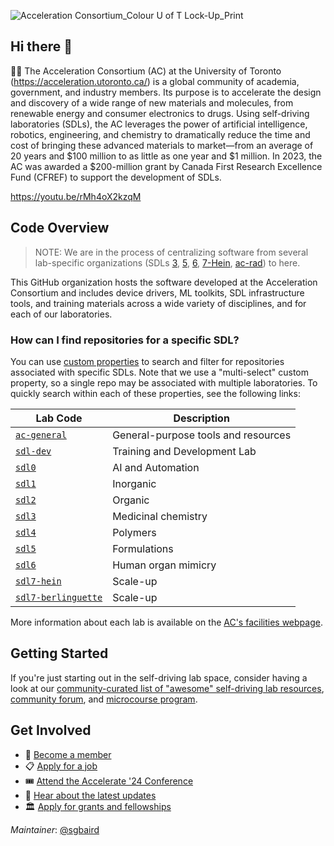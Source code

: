 ![Acceleration Consortium_Colour U of T Lock-Up_Print](https://github.com/AccelerationConsortium/.github/assets/45469701/3fd1e790-a511-4036-97a6-175408529c98)

<!---
![Acceleration Consortium_Colour Horizontal Wordmark_Digital](https://github.com/AccelerationConsortium/.github/assets/45469701/7b8f3da1-dc77-44bf-84af-2642d29f0ce8)
![Acceleration Consortium_Colour Wordmark_Print](https://github.com/AccelerationConsortium/.github/assets/45469701/a7521e9a-81e0-4d02-853c-3b94abc9bc7a)
--->

## Hi there 👋

<!--

**Here are some ideas to get you started:**

🙋‍♀️ A short introduction - what is your organization all about?
🌈 Contribution guidelines - how can the community get involved?
👩‍💻 Useful resources - where can the community find your docs? Is there anything else the community should know?
🍿 Fun facts - what does your team eat for breakfast?
🧙 Remember, you can do mighty things with the power of [Markdown](https://docs.github.com/github/writing-on-github/getting-started-with-writing-and-formatting-on-github/basic-writing-and-formatting-syntax)
-->

🙋‍♀️ The Acceleration Consortium (AC) at the University of Toronto (https://acceleration.utoronto.ca/) is a global community of academia, government, and industry members. Its purpose is to accelerate the design and discovery of a wide range of new materials and molecules, from renewable energy and consumer electronics to drugs. Using self-driving laboratories (SDLs), the AC leverages the power of artificial intelligence, robotics, engineering, and chemistry to dramatically reduce the time and cost of bringing these advanced materials to market—from an average of 20 years and $100 million to as little as one year and $1 million. In 2023, the AC was awarded a $200-million grant by Canada First Research Excellence Fund (CFREF) to support the development of SDLs.

https://youtu.be/rMh4oX2kzqM

## Code Overview

> NOTE: We are in the process of centralizing software from several lab-specific organizations (SDLs [3](https://github.com/AC-MedChem-SDL), [5](https://github.com/AC-Formulations-SDL), [6](https://github.com/AC-SDL6), [7-Hein](https://gitlab.com/heingroup), [ac-rad](https://github.com/ac-rad)) to here.

This GitHub organization hosts the software developed at the Acceleration Consortium and includes device drivers, ML toolkits, SDL infrastructure tools, and training materials across a wide variety of disciplines, and for each of our laboratories.

### How can I find repositories for a specific SDL?

You can use [custom properties](https://docs.github.com/en/organizations/managing-organization-settings/managing-custom-properties-for-repositories-in-your-organization) to search and filter for repositories associated with specific SDLs. Note that we use a "multi-select" custom property, so a single repo may be associated with multiple laboratories. To quickly search within each of these properties, see the following links:

| Lab Code | Description |
|----------|-------------|
| [`ac-general`](https://github.com/orgs/AccelerationConsortium/repositories?q=props.lab-designation%3Aac-general+sort%3Astars) | General-purpose tools and resources |
| [`sdl-dev`](https://github.com/orgs/AccelerationConsortium/repositories?q=props.lab-designation%3Asdl-dev+sort%3Astars) | Training and Development Lab |
| [`sdl0`](https://github.com/orgs/AccelerationConsortium/repositories?q=props.lab-designation%3Asdl0+sort%3Astars) | AI and Automation |
| [`sdl1`](https://github.com/orgs/AccelerationConsortium/repositories?q=props.lab-designation%3Asdl1+sort%3Astars) | Inorganic |
| [`sdl2`](https://github.com/orgs/AccelerationConsortium/repositories?q=props.lab-designation%3Asdl2+sort%3Astars) | Organic |
| [`sdl3`](https://github.com/orgs/AccelerationConsortium/repositories?q=props.lab-designation%3Asdl3+sort%3Astars) | Medicinal chemistry |
| [`sdl4`](https://github.com/orgs/AccelerationConsortium/repositories?q=props.lab-designation%3Asdl4+sort%3Astars) | Polymers |
| [`sdl5`](https://github.com/orgs/AccelerationConsortium/repositories?q=props.lab-designation%3Asdl5+sort%3Astars) | Formulations |
| [`sdl6`](https://github.com/orgs/AccelerationConsortium/repositories?q=props.lab-designation%3Asdl6+sort%3Astars) | Human organ mimicry |
| [`sdl7-hein`](https://github.com/orgs/AccelerationConsortium/repositories?q=props.lab-designation%3Asdl7-hein+sort%3Astars) | Scale-up |
| [`sdl7-berlinguette`](https://github.com/orgs/AccelerationConsortium/repositories?q=props.lab-designation%3Asdl7-berlinguette+sort%3Astars) | Scale-up |

More information about each lab is available on the [AC's facilities webpage](https://acceleration.utoronto.ca/facilities).

## Getting Started

If you're just starting out in the self-driving lab space, consider having a look at our [community-curated list of "awesome" self-driving lab resources](https://github.com/AccelerationConsortium/awesome-self-driving-labs), [community forum](https://accelerated-discovery.org), and [microcourse program](https://ac-microcourses.readthedocs.io).

<!---
TODO: Once we have more teams set up (including deciding whether e.g., sdl0 would have ac-staff as a parent team), we can link to those as well. Maybe have `[repos] [team]` within the bulleted list or similar
-->

<!---

## Affiliate GitHub Organizations
- 🤖 [AC-RAD](https://github.com/ac-rad): Robotics-assisted Accelerated Discovery
- 📜 [AC-Classroom](https://github.com/AC-Classroom): An organization for managing GitHub Classroom assignment templates
- 👨‍💻 [AC-BO-Hackathon](https://github.com/AC-BO-Hackathon): An organization for the Bayesian Optimization Hackathon for Chemistry and Materials
- 💧 [AC-Formulations-SDL](https://github.com/AC-Formulations-SDL): The AC formulations self-driving lab (SDL5)
- 💊 [AC-MedChem-SDL](https://github.com/AC-MedChem-SDL): The AC medicinal chemistry self-driving laboratory (SDL3)
- 🫀 [AC-SDL6](https://github.com/AC-SDL6): The AC human organ mimicry self-driving lab (SDL6)
- 🧪 [Hein Lab](https://gitlab.com/heingroup): Some AC-funded code from Jason Hein's lab at UBC is hosted on gitlab (SDL7-Hein)

--->

## Get Involved
- 👥 [Become a member](https://zr2z766pxls.typeform.com/to/Iter1eZR)
- 📋 [Apply for a job](https://acceleration.utoronto.ca/news/were-hiring)
- 🎟️ [Attend the Accelerate '24 Conference](https://www.accelerate24.ca/)
- 📣 [Hear about the latest updates](https://accelerationconsortium.substack.com/)
- 🏛️ [Apply for grants and fellowships](https://acceleration.utoronto.ca/programs)

_Maintainer_: [@sgbaird](https://github.com/sgbaird)

<!--- - 🌈 To get involved, - 👩‍💻 - 📫 acceleration@utoronto.ca -->

